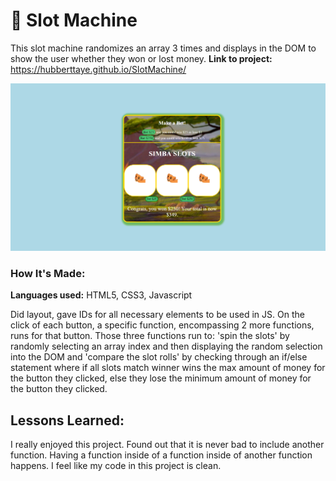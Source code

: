 # 🎰 Slot Machine

This slot machine randomizes an array 3 times and displays in the DOM to show the user whether they won or lost money.
**Link to project:**  https://hubberttaye.github.io/SlotMachine/

![screenshot of simba slots](img/slotmachine.png)

### How It's Made:

**Languages used:** HTML5, CSS3, Javascript

Did layout, gave IDs for all necessary elements to be used in JS. On the click of each button, a specific function, encompassing 2 more functions, runs for that button. Those three functions run to: 'spin the slots' by randomly selecting an array index and then displaying the random selection into the DOM and 'compare the slot rolls' by checking through an if/else statement where if all slots match winner wins the max amount of money for the button they clicked, else they lose the minimum amount of money for the button they clicked.

## Lessons Learned:

I really enjoyed this project. Found out that it is never bad to include another function. Having a function inside of a function inside of another function happens. I feel like my code in this project is clean.
